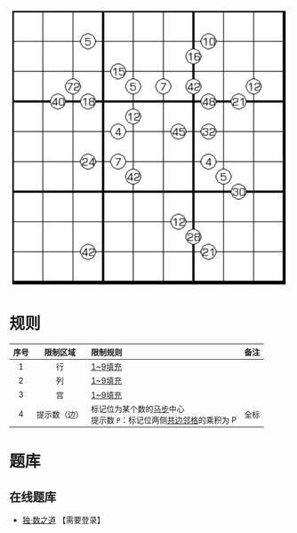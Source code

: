 ![](../../../images/sudoku/跨栏马数独.png)

# 规则
| 序号  |  限制区域  | 限制规则                                         | 备注  |
|:---:|:------:|:---------------------------------------------|:----|
|  1  |   行    | [1~9填充]                                      |     |
|  2  |   列    | [1~9填充]                                      |     |
|  3  |   宫    | [1~9填充]                                      |     |
|  4  | 提示数（边） | 标记位为某个数的[马步]中心<br/>提示数 `P`：标记位两侧[共边邻格]的乘积为 P | 全标  |

# 题库

## 在线题库
- [独·数之道](http://www.sudokufans.org.cn/lx/game.index.php?type=ym2) 【需要登录】

[1~9填充]: ../../../rules.md#1~9填充
[共边邻格]: ../../../rules.md#共边邻格
[马步]: ../../../rules.md#马步